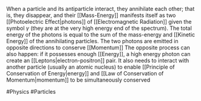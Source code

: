 When a particle and its antiparticle interact, they annihilate each other; that is, they disappear, and their [[Mass-Energy]] manifests itself as two [[Photoelectric Effect|photons]] of [[Electromagnetic Radiation]] given the symbol $\gamma$ (they are at the very high energy end of the spectrum). The total energy of the photons is equal to the sum of the mass-energy and [[Kinetic Energy]] of the annihilating particles. The two photons are emitted in opposite directions to conserve [[Momentum]]
The opposite process can also happen: if it possesses enough [[Energy]], a high energy photon can create an [[Leptons|electron-positron]] pair. It also needs to interact with another particle (usually an atomic nucleus) to enable [[Principle of Conservation of Energy|energy]] and [[Law of Conservation of Momentum|momentum]] to be simultaneously conserved

#Physics #Particles 